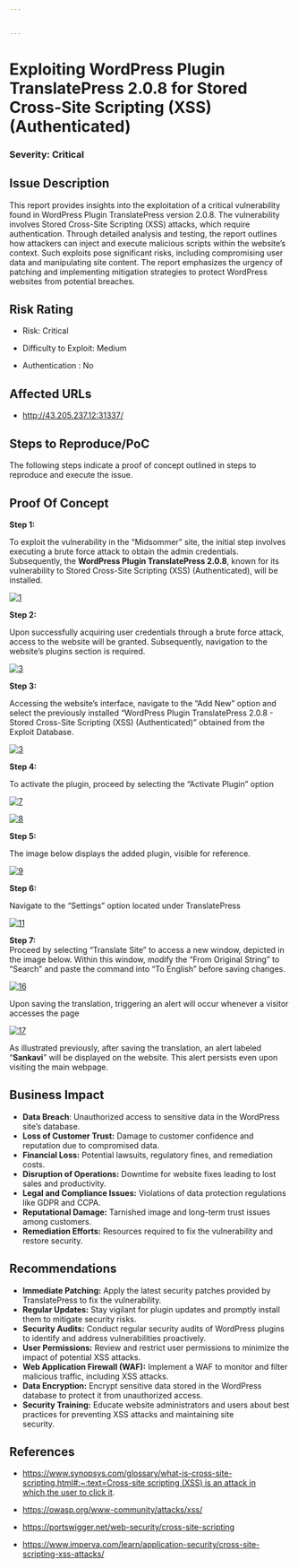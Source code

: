 ```yaml
---


---
```


<h1 id="exploiting-wordpress-plugin-translatepress-2.0.8-for-stored-cross-site-scripting-xss-authenticated">Exploiting WordPress Plugin TranslatePress 2.0.8 for Stored Cross-Site Scripting (XSS) (Authenticated)</h1>
<h3 id="severity-critical">Severity: Critical</h3>
<h2 id="issue-description">Issue Description</h2>
<p>This report provides insights into the exploitation of a critical vulnerability found in WordPress Plugin TranslatePress version 2.0.8. The vulnerability involves Stored Cross-Site Scripting (XSS) attacks, which require authentication. Through detailed analysis and testing, the report outlines how attackers can inject and execute malicious scripts within the website’s context. Such exploits pose significant risks, including compromising user data and manipulating site content. The report emphasizes the urgency of patching and implementing mitigation strategies to protect WordPress websites from potential breaches.</p>
<h2 id="risk-rating">Risk Rating</h2>
<ul>
<li>
<p>Risk: Critical</p>
</li>
<li>
<p>Difficulty to Exploit: Medium</p>
</li>
<li>
<p>Authentication : No</p>
</li>
</ul>
<h2 id="affected-urls">Affected URLs</h2>
<ul>
<li><a href="http://43.205.237.12:31337/">http://43.205.237.12:31337/</a></li>
</ul>
<h2 id="steps-to-reproducepoc">Steps to Reproduce/PoC</h2>
<p>The following steps indicate a proof of concept outlined in steps to reproduce and execute the issue.</p>
<h2 id="proof-of-concept">Proof Of Concept</h2>
<p><strong>Step 1:</strong></p>
<p>To exploit the vulnerability in the “Midsommer” site, the initial step involves executing a brute force attack to obtain the admin credentials. Subsequently, the <strong>WordPress Plugin TranslatePress 2.0.8</strong>, known for its vulnerability to Stored Cross-Site Scripting (XSS) (Authenticated), will be installed.</p>
<p><a href="https://ibb.co/D82gWXS"><img src="https://i.ibb.co/LJ7hRw2/1.jpg" alt="1" border="0"></a></p>
<p><strong>Step 2:</strong></p>
<p>Upon successfully acquiring user credentials through a brute force attack, access to the website will be granted. Subsequently, navigation to the website’s plugins section is required.</p>
<p><a href="https://ibb.co/ySWmT7q"><img src="https://i.ibb.co/TLmDXdt/3.jpg" alt="3" border="0"></a></p>
<p><strong>Step 3:</strong></p>
<p>Accessing the website’s interface, navigate to the “Add New” option and select the previously installed “WordPress Plugin TranslatePress 2.0.8 - Stored Cross-Site Scripting (XSS) (Authenticated)” obtained from the Exploit Database.</p>
<p><a href="https://ibb.co/LSk1K7T"><img src="https://i.ibb.co/tBmDRr0/3.jpg" alt="3" border="0"></a></p>
<p><strong>Step 4:</strong></p>
<p>To activate the plugin, proceed by selecting the “Activate Plugin” option</p>
<p><a href="https://ibb.co/TbrNXZh"><img src="https://i.ibb.co/YybV96j/7.jpg" alt="7" border="0"></a></p>
<p><a href="https://ibb.co/THR7fDh"><img src="https://i.ibb.co/9q21DmY/8.jpg" alt="8" border="0"></a></p>
<p><strong>Step 5:</strong></p>
<p>The image below displays the added plugin, visible for reference.</p>
<p><a href="https://ibb.co/vdXS130"><img src="https://i.ibb.co/Yd0x2cH/9.jpg" alt="9" border="0"></a></p>
<p><strong>Step 6:</strong></p>
<p>Navigate to the “Settings” option located under TranslatePress</p>
<p><a href="https://ibb.co/r676CVB"><img src="https://i.ibb.co/C717kfj/11.jpg" alt="11" border="0"></a></p>
<p><strong>Step 7:</strong><br>
Proceed by selecting “Translate Site” to access a new window, depicted in the image below. Within this window, modify the “From Original String” to “Search” and paste the command into “To English” before saving changes.</p>
<p><a href="https://ibb.co/6P8fxjb"><img src="https://i.ibb.co/0MKdSHZ/16.jpg" alt="16" border="0"></a></p>
<p>Upon saving the translation, triggering an alert will occur whenever a visitor accesses the page</p>
<p><a href="https://ibb.co/BKRyYh8"><img src="https://i.ibb.co/CsFbSjx/17.jpg" alt="17" border="0"></a></p>
<p>As illustrated previously, after saving the translation, an alert labeled “<strong>Sankavi</strong>” will be displayed on the website. This alert persists even upon visiting the main webpage.</p>
<h2 id="business-impact">Business Impact</h2>
<ul>
<li><strong>Data Breach</strong>: Unauthorized access to sensitive data in the WordPress<br>
site’s database.</li>
<li><strong>Loss of Customer Trust:</strong> Damage to customer confidence and reputation due to compromised data.</li>
<li><strong>Financial Loss:</strong> Potential lawsuits, regulatory fines, and remediation costs.</li>
<li><strong>Disruption of Operations:</strong> Downtime for website fixes leading to lost sales and productivity.</li>
<li><strong>Legal and Compliance Issues:</strong> Violations of data protection regulations like GDPR and CCPA.</li>
<li><strong>Reputational Damage:</strong> Tarnished image and long-term trust issues among customers.</li>
<li><strong>Remediation Efforts:</strong> Resources required to fix the vulnerability and restore security.</li>
</ul>
<h2 id="recommendations">Recommendations</h2>
<ul>
<li><strong>Immediate Patching:</strong> Apply the latest security patches provided by TranslatePress to fix the vulnerability.</li>
<li><strong>Regular Updates:</strong> Stay vigilant for plugin updates and promptly install them to mitigate security risks.</li>
<li><strong>Security Audits:</strong> Conduct regular security audits of WordPress plugins to identify and address vulnerabilities proactively.</li>
<li><strong>User Permissions:</strong> Review and restrict user permissions to minimize the impact of potential XSS attacks.</li>
<li><strong>Web Application Firewall (WAF):</strong> Implement a WAF to monitor and filter malicious traffic, including XSS attacks.</li>
<li><strong>Data Encryption:</strong> Encrypt sensitive data stored in the WordPress database to protect it from unauthorized access.</li>
<li><strong>Security Training:</strong> Educate website administrators and users about best practices for preventing XSS attacks and maintaining site<br>
security.</li>
</ul>
<h2 id="references">References</h2>
<ul>
<li>
<p><a href="https://www.synopsys.com/glossary/what-is-cross-site-scripting.html#:~:text=Cross%2Dsite%20scripting%20(XSS)%20is%20an%20attack%20in%20which,the%20user%20to%20click%20it">https://www.synopsys.com/glossary/what-is-cross-site-scripting.html#:~:text=Cross-site scripting (XSS) is an attack in which,the user to click it</a>.</p>
</li>
<li>
<p><a href="https://owasp.org/www-community/attacks/xss/">https://owasp.org/www-community/attacks/xss/</a></p>
</li>
<li>
<p><a href="https://portswigger.net/web-security/cross-site-scripting">https://portswigger.net/web-security/cross-site-scripting</a></p>
</li>
<li>
<p><a href="https://www.imperva.com/learn/application-security/cross-site-scripting-xss-attacks/">https://www.imperva.com/learn/application-security/cross-site-scripting-xss-attacks/</a></p>
</li>
</ul>

